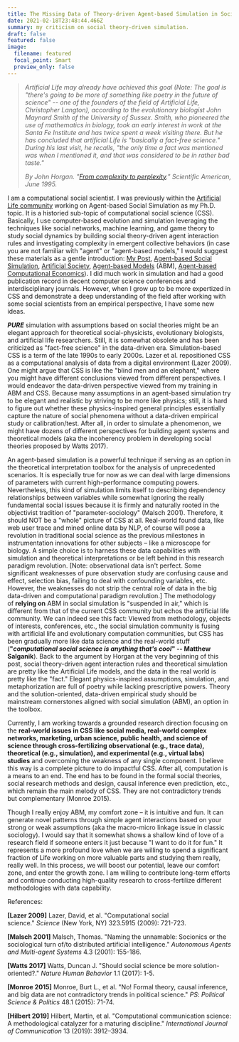 ```yaml
---
title: The Missing Data of Theory-driven Agent-based Simulation in Social Sciences
date: 2021-02-18T23:48:44.466Z
summary: my criticism on social theory-driven simulation.
draft: false
featured: false
image:
  filename: featured
  focal_point: Smart
  preview_only: false
---
```

> *Artificial Life may already have achieved this goal (Note: The goal is "there's going to be more of something like poetry in the future of science" -- one of the founders of the field of Artificial Life, Christopher Langton), according to the evolutionary biologist John Maynard Smith of the University of Sussex. Smith, who pioneered the use of mathematics in biology, took an early interest in work at the Santa Fe Institute and has twice spent a week visiting there. But he has concluded that artificial Life is "basically a fact-free science." During his last visit, he recalls, "the only time a fact was mentioned was when I mentioned it, and that was considered to be in rather bad taste."*
>
> *By John Horgan. "[From complexity to perplexity](http://www2.econ.iastate.edu/tesfatsi/hogan.complexperplex.htm)." Scientific American, June 1995.*

I am a computational social scientist. I was previously within the [Artificial Life community](https://en.wikipedia.org/wiki/Artificial_life) working on Agent-based Social Simulation as my Ph.D. topic. It is a historied sub-topic of computational social science (CSS). Basically, I use computer-based evolution and simulation leveraging the techniques like social networks, machine learning, and game theory to study social dynamics by building social theory-driven agent interaction rules and investigating complexity in emergent collective behaviors (in case you are not familiar with "agent" or "agent-based models," I would suggest these materials as a gentle introduction: [My Post](https://www.carsonhlbao.com/publication/cooperation/), [Agent-based Social Simulation](https://en.wikipedia.org/wiki/Agent-based_social_simulation), [Artificial Society](https://en.wikipedia.org/wiki/Artificial_society), [Agent-based Models](https://en.wikipedia.org/wiki/Agent-based_model) (ABM), [Agent-based Computational Economics](http://www2.econ.iastate.edu/tesfatsi/ace.htm)). I did much work in simulation and had a good publication record in decent computer science conferences and interdisciplinary journals. However, when I grow up to be more expertized in CSS and demonstrate a deep understanding of the field after working with some social scientists from an empirical perspective, I have some new ideas.

***PURE*** simulation with assumptions based on social theories might be an elegant approach for theoretical social-physicists, evolutionary biologists, and artificial life researchers. Still, it is somewhat obsolete and has been criticized as "fact-free science" in the data-driven era. Simulation-based CSS is a term of the late 1990s to early 2000s. Lazer et al. repositioned CSS as a computational analysis of data from a digital environment (Lazer 2009). One might argue that CSS is like the "blind men and an elephant," where you might have different conclusions viewed from different perspectives. I would endeavor the data-driven perspective viewed from my training in ABM and CSS. Because many assumptions in an agent-based simulation try to be elegant and realistic by striving to be more like physics; still, it is hard to figure out whether these physics-inspired general principles essentially capture the nature of social phenomena without a data-driven empirical study or calibration/test. After all, in order to simulate a phenomenon, we might have dozens of different perspectives for building agent systems and theoretical models (aka the incoherency problem in developing social theories proposed by Watts 2017).

An agent-based simulation is a powerful technique if serving as an option in the theoretical interpretation toolbox for the analysis of unprecedented scenarios. It is especially true for now as we can deal with large dimensions of parameters with current high-performance computing powers. Nevertheless, this kind of simulation limits itself to describing dependency relationships between variables while somewhat ignoring the really fundamental social issues because it is firmly and naturally rooted in the objectivist tradition of "parameter-sociology" (Malsch 2001). Therefore, it should NOT be a "whole" picture of CSS at all. Real-world found data, like web user trace and mined online data by NLP, of course will pose a revolution in traditional social science as the previous milestones in instrumentation innovations for other subjects – like a microscope for biology. A simple choice is to harness these data capabilities with simulation and theoretical interpretations or be left behind in this research paradigm revolution. \[Note: observational data isn't perfect. Some significant weaknesses of pure observation study are confusing cause and effect, selection bias, failing to deal with confounding variables, etc. However, the weaknesses do not strip the central role of data in the big data-driven and computational paradigm revolution.] The methodology of **relying on** ABM in social simulation is "suspended in air," which is different from that of the current CSS community but echos the artificial life community. We can indeed see this fact: Viewed from methodology, objects of interests, conferences, etc., the social simulation community is fusing with artificial life and evolutionary computation communities, but CSS has been gradually more like data science and the real-world stuff (**"*computational social science is anything that's cool*" -- Matthew Salganik**). Back to the argument by Horgan at the very beginning of this post, social theory-driven agent interaction rules and theoretical simulation are pretty like the Artificial Life models, and the data in the real world is pretty like the "fact." Elegant physics-inspired assumptions, simulation, and metaphorization are full of poetry while lacking prescriptive powers. Theory and the solution-oriented, data-driven empirical study should be mainstream cornerstones aligned with social simulation (ABM), an option in the toolbox.

Currently, I am working towards a grounded research direction focusing on the **real-world issues in CSS like social media, real-world complex networks, marketing, urban science, public health, and science of science through cross-fertilizing observational (e.g., trace data), theoretical (e.g., simulation), and experimental (e.g., virtual labs) studies** and overcoming the weakness of any single component. I believe this way is a complete picture to do impactful CSS. After all, computation is a means to an end. The end has to be found in the formal social theories, social research methods and design, causal inference even prediction, etc., which remain the main melody of CSS. They are not contradictory trends but complementary (Monroe 2015).

Though I really enjoy ABM, my comfort zone – it is intuitive and fun. It can generate novel patterns through simple agent interactions based on your strong or weak assumptions (aka the macro-micro linkage issue in classic sociology). I would say that it somewhat shows a shallow kind of love of a research field if someone enters it just because "I want to do it for fun." It represents a more profound love when we are willing to spend a significant fraction of Life working on more valuable parts and studying them really, really well. In this process, we will boost our potential, leave our comfort zone, and enter the growth zone. I am willing to contribute long-term efforts and continue conducting high-quality research to cross-fertilize different methodologies with data capability.

References:

**\[Lazer 2009]** Lazer, David, et al. "Computational social science." *Science* (New York, NY) 323.5915 (2009): 721-723.

**\[Malsch 2001]** Malsch, Thomas. "Naming the unnamable: Socionics or the sociological turn of/to distributed artificial intelligence." *Autonomous Agents and Multi-agent Systems* 4.3 (2001): 155-186.

**\[Watts 2017]** Watts, Duncan J. "Should social science be more solution-oriented?." *Nature Human Behavior* 1.1 (2017): 1-5.

**\[Monroe 2015]** Monroe, Burt L., et al. "No! Formal theory, causal inference, and big data are not contradictory trends in political science." *PS*: *Political Science & Politics* 48.1 (2015): 71-74.

**\[Hilbert 2019]** Hilbert, Martin, et al. "Computational communication science: A methodological catalyzer for a maturing discipline." *International Journal of Communication* 13 (2019): 3912–3934.